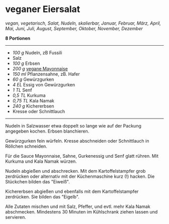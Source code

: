 # veganer Eiersalat

*vegan, vegetarisch, Salat, Nudeln, skalierbar, Januar, Februar, März, April, Mai, Juni, Juli, August, September, Oktober, November, Dezember*

**8 Portionen**

---

- *100 g* Nudeln, zB Fussili
- Salz
- *100 g* Erbsen
- *200 g* [vegane Mayonnaise](mayo.md)
- *150 ml* Pflanzensahne, zB. Hafer
- *60 g* Gewürzgurken
- *4 EL* Essig von Gewürzgurken
- *1 TL* Senf
- *0,5 TL* Kurkuma
- *0,75 TL* Kala Namak
- *240 g* Kichererbsen
- Kresse oder Schnittlauch

---

Nudeln in Salzwasser etwa doppelt so lange wie auf der Packung angegeben kochen. Erbsen blanchieren. 

Gewürzgurken fein würfeln. Kresse abschneiden oder Schnittlauch in Röllchen schneiden.

Für die Sauce Mayonnaise, Sahne, Gurkenessig und Senf glatt rühren. Mit Kurkuma und Kala Namak würzen.

Nudeln abgießen und abschrecken. Mit dem Kartoffelstampfer grob zerdrücken oder alternativ mit der Küchenmaschine kurz (!) hacken. Die Stückchen bilden das "Eiweiß".

Kichererbsen abgießen und ebenfalls mit dem Kartoffelstampfer zerdrücken. Sie bilden das "Eigelb".

Alle Zutaten mischen und mit Salz, Pfeffer, und evtl. mehr Kala Namak abschmecken. Mindestens 30 Minuten im Kühlschrank ziehen lassen und servieren.